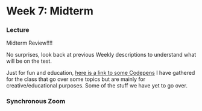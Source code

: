 # Week 7: Midterm


### Lecture

Midterm Review!!!!

No surprises, look back at previous Weekly descriptions to understand what will be on the test.

Just for fun and education, [here is a link to some Codepens](https://codepen.io/collection/DBgroK) I have gathered for the class that go over some topics but are mainly for creative/educational purposes. Some of the stuff we have yet to go over. 

### Synchronous Zoom
